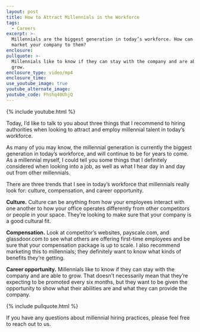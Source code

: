 ```yaml
---
layout: post
title: How to Attract Millennials in the Workforce
tags:
  - Careers
excerpt: >-
  Millennials are the biggest generation in today’s workforce. How can you
  market your company to them?
enclosure:
pullquote: >-
  Millennials like to know if they can stay with the company and are able to
  grow.
enclosure_type: video/mp4
enclosure_time:
use_youtube_image: true
youtube_alternate_image:
youtube_code: Fhshq40UhjQ
---
```


{% include youtube.html %}

Today, I’d like to talk to you about three things that I recommend to hiring authorities when looking to attract and employ millennial talent in today’s workforce.

As many of you may know, the millennial generation is currently the biggest generation in today’s workforce, and will continue to be for years to come. As a millennial myself, I could tell you some things that I definitely considered when looking into a job, as well as what I hear day in and day out from other millennials.

There are three trends that I see in today’s workforce that millennials really look for: culture, compensation, and career opportunity.

**Culture.** Culture can be anything from how your employees interact with one another to how your office operates differently from other competitors or people in your space. They’re looking to make sure that your company is a good cultural fit.

**Compensation.** Look at competitor’s websites, payscale.com, and glassdoor.com to see what others are offering first-time employees and be sure that your compensation package is up to scale. I also recommend marketing this to millennials; they definitely want to know what kinds of benefits they’re getting.

**Career opportunity.** Millennials like to know if they can stay with the company and are able to grow. That doesn’t necessarily mean that they’re expecting to be promoted every six months, but they want to be given the opportunity to show what their abilities are and what they can provide the company.

{% include pullquote.html %}

If you have any questions about millennial hiring practices, please feel free to reach out to us.